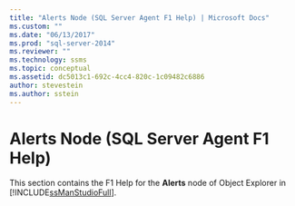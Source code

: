 ```yaml
---
title: "Alerts Node (SQL Server Agent F1 Help) | Microsoft Docs"
ms.custom: ""
ms.date: "06/13/2017"
ms.prod: "sql-server-2014"
ms.reviewer: ""
ms.technology: ssms
ms.topic: conceptual
ms.assetid: dc5013c1-692c-4cc4-820c-1c09482c6886
author: stevestein
ms.author: sstein
---
```

# Alerts Node (SQL Server Agent F1 Help)
  This section contains the F1 Help for the **Alerts** node of Object Explorer in [!INCLUDE[ssManStudioFull](../../includes/ssmanstudiofull-md.md)].  
  
  

